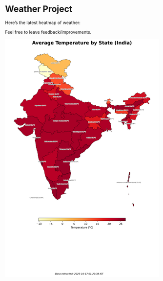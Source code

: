 # Weather Project

Here’s the latest heatmap of weather:

Feel free to leave feedback/improvements.

![India Heatmap](docs/assets/india_heatmap.png?v=F14C90)
